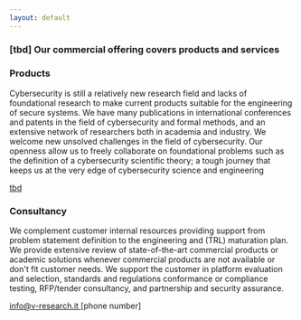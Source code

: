 ```yaml
---
layout: default
---
```


<div class="container">

  <div class="row text-center">
    <h3 class="w-100">
	[tbd] Our commercial offering covers products and services
    </h3>
  </div>

  <div class="row team-people">
    <div class="col-12 text-center">
      <h3 class="orange">
        Products
      </h3>
    </div>
    <div class="col-12 col-sm-8">
      <p class="text-margin">
Cybersecurity is still a relatively new research field and lacks of foundational research to make current products suitable for the engineering of secure systems. We have many publications in international conferences and patents in the field of cybersecurity and formal methods, and an extensive network of researchers both in academia and industry. We welcome new unsolved challenges in the field of cybersecurity. Our openness allow us to freely collaborate on foundational problems such as the definition of a cybersecurity scientific theory; a tough journey that keeps us at the very edge of cybersecurity science and engineering
      </p>
      <a href="" data-toggle="modal" data-target="#modalFed">
	tbd
      </a>
    </div>
  </div>

  <div class="row team-people">
    <div class="col-12 text-center">
      <h3 class="orange">
	Consultancy
      </h3>
    </div>
    <div class="col-12 col-sm-8">
      <p class="text-margin">
We complement customer internal resources providing support from problem statement definition to the engineering and (TRL) maturation plan. We provide extensive review of state-of-the-art commercial products or academic solutions whenever commercial products are not available or don't fit customer needs. We support the customer in platform evaluation and selection, standards and regulations conformance or compliance testing, RFP/tender consultancy, and partnership and security assurance.
      </p>
      <a href="mailto: info@v-research.it" target="blank">
          info@v-research.it
      </a>
	[phone number]
	<br>
    </div>
  </div>
